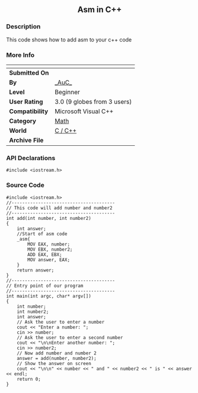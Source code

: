 ﻿<div align="center">

## Asm in C\+\+


</div>

### Description

This code shows how to add asm to your c++ code
 
### More Info
 


<span>             |<span>
---                |---
**Submitted On**   |
**By**             |[\_AuC\_](https://github.com/Planet-Source-Code/PSCIndex/blob/master/ByAuthor/auc.md)
**Level**          |Beginner
**User Rating**    |3.0 (9 globes from 3 users)
**Compatibility**  |Microsoft Visual C\+\+
**Category**       |[Math](https://github.com/Planet-Source-Code/PSCIndex/blob/master/ByCategory/math__3-12.md)
**World**          |[C / C\+\+](https://github.com/Planet-Source-Code/PSCIndex/blob/master/ByWorld/c-c.md)
**Archive File**   |[](https://github.com/Planet-Source-Code/auc-asm-in-c__3-5057/archive/master.zip)

### API Declarations

```
#include <iostream.h>
```


### Source Code

```
#include <iostream.h>
//---------------------------------------
// This code will add number and number2
//---------------------------------------
int add(int number, int number2)
{
	int answer;
	//Start of asm code
	_asm{
		MOV	EAX, number;
		MOV EBX, number2;
		ADD EAX, EBX;
		MOV answer, EAX;
	}
	return answer;
}
//---------------------------------------
// Entry point of our program
//---------------------------------------
int main(int argc, char* argv[])
{
	int number;
	int number2;
	int answer;
	// Ask the user to enter a number
	cout << "Enter a number: ";
	cin >> number;
	// Ask the user to enter a second number
	cout << "\n\nEnter another number: ";
	cin >> number2;
	// Now add number and number 2
	answer = add(number, number2);
	// Show the answer on screen
	cout << "\n\n" << number << " and " << number2 << " is " << answer << endl;
	return 0;
}
```

